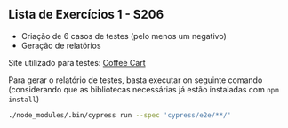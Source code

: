 ## Lista de Exercícios 1 - S206

- Criação de 6 casos de testes (pelo menos um negativo)
- Geração de relatórios

Site utilizado para testes: [Coffee Cart](https://coffee-cart.app/)

Para gerar o relatório de testes, basta executar on seguinte comando (considerando que as bibliotecas necessárias já estão instaladas com `npm install`)

```bash
./node_modules/.bin/cypress run --spec 'cypress/e2e/**/'
```

